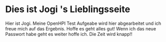 # Dies ist Jogi 's Lieblingsseite
Hier ist Jogi. Meine OpenHPI Test Aufgeabe wird hier abgearbeitet und ich freue mich auf das Ergebnis.
Hoffe es geht alles gut! Wenn ich das neue Passwort habe geht es weiter hoffe ich.
Die Zeit wird knapp!!
